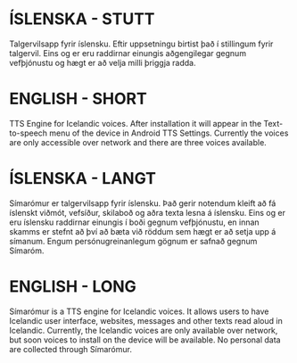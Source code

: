 # ÍSLENSKA - STUTT
Talgervilsapp fyrir íslensku. Eftir uppsetningu birtist það í stillingum fyrir talgervil. Eins og er eru raddirnar einungis aðgengilegar gegnum vefþjónustu og hægt er að velja milli þriggja radda.

# ENGLISH - SHORT
TTS Engine for Icelandic voices. After installation it will appear in the Text-to-speech menu of the device in Android TTS Settings. Currently the voices are only accessible over network and there are three voices available.

# ÍSLENSKA - LANGT 
Símarómur er talgervilsapp fyrir íslensku. Það gerir notendum kleift að fá íslenskt viðmót, vefsíður, skilaboð og aðra texta lesna á íslensku. Eins og er eru íslensku raddirnar einungis í boði gegnum vefþjónustu, en innan skamms er stefnt að því að bæta við röddum sem hægt er að setja upp á símanum. Engum persónugreinanlegum gögnum er safnað gegnum Símaróm.

# ENGLISH - LONG
Símarómur is a TTS engine for Icelandic voices. It allows users to have Icelandic user interface, websites, messages and other texts read aloud in Icelandic. Currently, the Icelandic voices are only available over network, but soon voices to install on the device will be available. No personal data are collected through Símarómur.